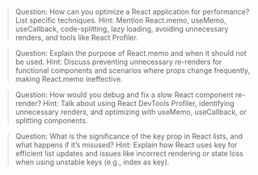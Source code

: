 > Question: How can you optimize a React application for performance? List specific techniques.
Hint: Mention React.memo, useMemo, useCallback, code-splitting, lazy loading, avoiding unnecessary renders, and tools like React Profiler.

> Question: Explain the purpose of React.memo and when it should not be used.
Hint: Discuss preventing unnecessary re-renders for functional components and scenarios where props change frequently, making React.memo ineffective.

> Question: How would you debug and fix a slow React component re-render?
Hint: Talk about using React DevTools Profiler, identifying unnecessary renders, and optimizing with useMemo, useCallback, or splitting components.

> Question: What is the significance of the key prop in React lists, and what happens if it’s misused?
Hint: Explain how React uses key for efficient list updates and issues like incorrect rendering or state loss when using unstable keys (e.g., index as key).
